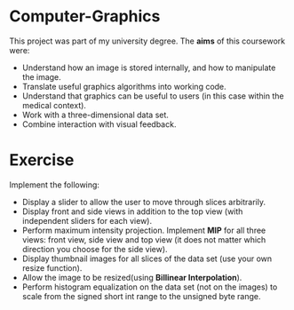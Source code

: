 # Computer-Graphics

This project was part of my university degree. The **aims** of this coursework were:
* Understand how an image is stored internally, and how to manipulate the image.
* Translate useful graphics algorithms into working code.
* Understand that graphics can be useful to users (in this case within the medical context).
* Work with a three-dimensional data set.
* Combine interaction with visual feedback.


# Exercise
Implement the following:
* Display a slider to allow the user to move through slices arbitrarily.
* Display front and side views in addition to the top view (with independent sliders for each view).
* Perform maximum intensity projection. Implement **MIP** for all three views: front view, side view and top view (it does not matter which direction you choose for the side view).
* Display thumbnail images for all slices of the data set (use your own resize function).
*  Allow the image to be resized(using **Billinear Interpolation**).
* Perform histogram equalization on the data set (not on the images) to scale from the signed short int range to the unsigned byte range. 
